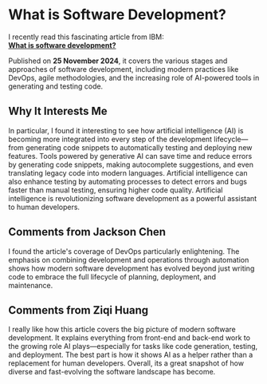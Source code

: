 # What is Software Development?

I recently read this fascinating article from IBM:  
[**What is software 
development?**](https://www.ibm.com/think/topics/software-development)  

Published on **25 November 2024**, it covers the various stages and 
approaches of software development, including modern practices like 
DevOps, agile methodologies, and the increasing role of AI-powered tools 
in generating and testing code.

## Why It Interests Me

In particular, I found it interesting to see how artificial intelligence 
(AI) is becoming more integrated into every step of the development 
lifecycle—from generating code snippets to automatically testing and 
deploying new features. Tools powered by generative AI can save time and 
reduce errors by generating code snippets, making autocomplete 
suggestions, and even translating legacy code into modern languages. 
Artificial intelligence can also enhance testing by automating processes 
to detect errors and bugs faster than manual testing, ensuring higher code 
quality. Artificial intelligence is revolutionizing software development 
as a powerful assistant to human developers.

## Comments from Jackson Chen

I found the article's coverage of DevOps particularly enlightening. The emphasis on combining development and operations through automation shows how modern software development has evolved beyond just writing code to embrace the full lifecycle of planning, deployment, and maintenance.

## Comments from Ziqi Huang

I really like how this article covers the big picture of modern software development. It explains everything from front-end and back-end work to the growing role AI plays—especially for tasks like code generation, testing, and deployment. The best part is how it shows AI as a helper rather than a replacement for human developers. Overall, its a great snapshot of how diverse and fast-evolving the software landscape has become.
